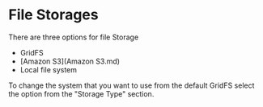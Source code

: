 # File Storages

There are three options for file Storage
- GridFS
- [Amazon S3](Amazon S3.md)
- Local file system

To change the system that you want to use from the default GridFS select the option from the "Storage Type" section.
